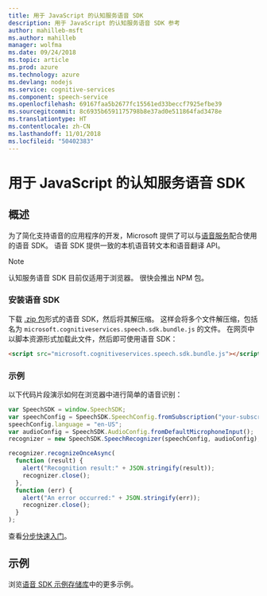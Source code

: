 ```yaml
---
title: 用于 JavaScript 的认知服务语音 SDK
description: 用于 JavaScript 的认知服务语音 SDK 参考
author: mahilleb-msft
ms.author: mahilleb
manager: wolfma
ms.date: 09/24/2018
ms.topic: article
ms.prod: azure
ms.technology: azure
ms.devlang: nodejs
ms.service: cognitive-services
ms.component: speech-service
ms.openlocfilehash: 69167faa5b2677fc15561ed33beccf7925efbe39
ms.sourcegitcommit: 8c6935b6591175798b8e37ad0e511864fad3478e
ms.translationtype: HT
ms.contentlocale: zh-CN
ms.lasthandoff: 11/01/2018
ms.locfileid: "50402383"
---
```

# <a name="cognitive-services-speech-sdk-for-javascript"></a>用于 JavaScript 的认知服务语音 SDK

## <a name="overview"></a>概述

为了简化支持语音的应用程序的开发，Microsoft 提供了可以与[语音服务](https://aka.ms/csspeech)配合使用的语音 SDK。
语音 SDK 提供一致的本机语音转文本和语音翻译 API。

> [!NOTE]
> 认知服务语音 SDK 目前仅适用于浏览器。
> 很快会推出 NPM 包。

### <a name="install-the-speech-sdk"></a>安装语音 SDK

下载 [.zip 包](https://aka.ms/csspeech/jsbrowserpackage)形式的语音 SDK，然后将其解压缩。
这样会将多个文件解压缩，包括名为 `microsoft.cognitiveservices.speech.sdk.bundle.js` 的文件。
在网页中以脚本资源形式加载此文件，然后即可使用语音 SDK：

```html
<script src="microsoft.cognitiveservices.speech.sdk.bundle.js"></script>
```

### <a name="example"></a>示例 

以下代码片段演示如何在浏览器中进行简单的语音识别：

```javascript 
var SpeechSDK = window.SpeechSDK;
var speechConfig = SpeechSDK.SpeechConfig.fromSubscription("your-subscription-key", "your-service-region");
speechConfig.language = "en-US";
var audioConfig = SpeechSDK.AudioConfig.fromDefaultMicrophoneInput();
recognizer = new SpeechSDK.SpeechRecognizer(speechConfig, audioConfig);

recognizer.recognizeOnceAsync(
  function (result) {
    alert("Recognition result:" + JSON.stringify(result));
    recognizer.close();
  },
  function (err) {
    alert("An error occurred:" + JSON.stringify(err));
    recognizer.close();
  }
);
``` 

查看[分步快速入门](/azure/cognitive-services/speech-service/quickstart-js-browser)。

## <a name="samples"></a>示例

浏览[语音 SDK 示例存储库](https://aka.ms/csspeech/samples)中的更多示例。

